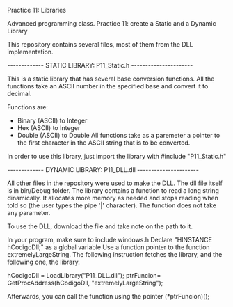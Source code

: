 Practice 11: Libraries

Advanced programming class. Practice 11: create a Static and a Dynamic Library

This repository contains several files, most of them from the DLL implementation.

------------- STATIC LIBRARY: P11_Static.h ----------------------

This is a static library that has several base conversion functions.
All the functions take an ASCII number in the specified base and
convert it to decimal.

Functions are:
   - Binary (ASCII) to Integer
   - Hex (ASCII) to Integer
   - Double (ASCII) to Double
All functions take as a paremeter a pointer to the first character in the ASCII string that is to be
converted.

In order to use this library, just import the library with
   #include "P11_Static.h"

------------- DYNAMIC LIBRARY: P11_DLL.dll ----------------------

All other files in the repository were used to make the DLL. The dll file itself is in bin/Debug folder.
The library contains a function to read a long string dinamically. It allocates more memory as needed and
stops reading when told so (the user types the pipe '|' character). The function does not take any parameter.

To use the DLL, download the file and take note on the path to it.

In your program, make sure to include windows.h
Declare "HINSTANCE hCodigoDll;" as a global variable
Use a function pointer to the function extremelyLargeString.
The following instruction fetches the library, and the following one, the library.

hCodigoDll = LoadLibrary("P11_DLL.dll");
ptrFuncion= GetProcAddress(hCodigoDll, "extremelyLargeString");

Afterwards, you can call the function using the pointer
(*ptrFuncion)();
